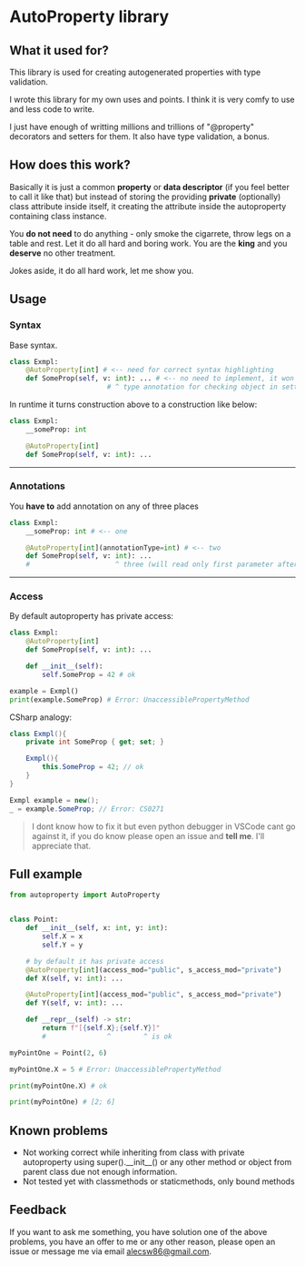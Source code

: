 # AutoProperty library

## What it used for?

This library is used for creating autogenerated properties with type validation.

I wrote this library for my own uses and points. I think it is very comfy to use and less code to write.  

I just have enough of writting millions and trillions of "@property" decorators and setters for them. It also have type validation, a bonus.

## How does this work?

Basically it is just a common **property** or **data descriptor** (if you feel better to call it like that) but instead of storing the providing **private** (optionally) class attribute inside itself, it creating the attribute inside the autoproperty containing class instance. 

You **do not need** to do anything - only smoke the cigarrete, throw legs on a table and rest. Let it do all hard and boring work. You are the **king** and you **deserve** no other treatment.

Jokes aside, it do all hard work, let me show you.

## Usage

### Syntax

Base syntax.

```python
class Exmpl:
    @AutoProperty[int] # <-- need for correct syntax highlighting
    def SomeProp(self, v: int): ... # <-- no need to implement, it won't change anything
                        # ^ type annotation for checking object in setter
```

In runtime it turns construction above to a construction like below:

```python
class Exmpl:
    __someProp: int

    @AutoProperty[int]
    def SomeProp(self, v: int): ...
```

---

### Annotations

You **have to** add annotation on any of three places

```python
class Exmpl:
    __someProp: int # <-- one

    @AutoProperty[int](annotationType=int) # <-- two
    def SomeProp(self, v: int): ...
    #                     ^ three (will read only first parameter after self)
```

---

### Access

By default autoproperty has private access:

```python
class Exmpl:
    @AutoProperty[int]
    def SomeProp(self, v: int): ...

    def __init__(self):
        self.SomeProp = 42 # ok

example = Exmpl()
print(example.SomeProp) # Error: UnaccessiblePropertyMethod
```

CSharp analogy:

```cs
class Exmpl(){
    private int SomeProp { get; set; }

    Exmpl(){
        this.SomeProp = 42; // ok
    }
} 

Exmpl example = new();
_ = example.SomeProp; // Error: CS0271
```

>I dont know how to fix it but even python debugger in VSCode cant go against it, if you do know please open an issue and **tell me**. I'll appreciate that.


## Full example

```python
from autoproperty import AutoProperty


class Point:
    def __init__(self, x: int, y: int):
        self.X = x
        self.Y = y

    # by default it has private access
    @AutoProperty[int](access_mod="public", s_access_mod="private")
    def X(self, v: int): ...

    @AutoProperty[int](access_mod="public", s_access_mod="private")
    def Y(self, v: int): ...

    def __repr__(self) -> str:
        return f"[{self.X};{self.Y}]"
        #               ^        ^ is ok

myPointOne = Point(2, 6)

myPointOne.X = 5 # Error: UnaccessiblePropertyMethod

print(myPointOne.X) # ok

print(myPointOne) # [2; 6]
```

## Known problems

- Not working correct while inheriting from class with private autoproperty using super().\_\_init\_\_() or any other method or object from parent class due not enough information.
- Not tested yet with classmethods or staticmethods, only bound methods

## Feedback

If you want to ask me something, you have solution one of the above problems, you have an offer to me or any other reason, please open an issue or message me via email alecsw86@gmail.com.